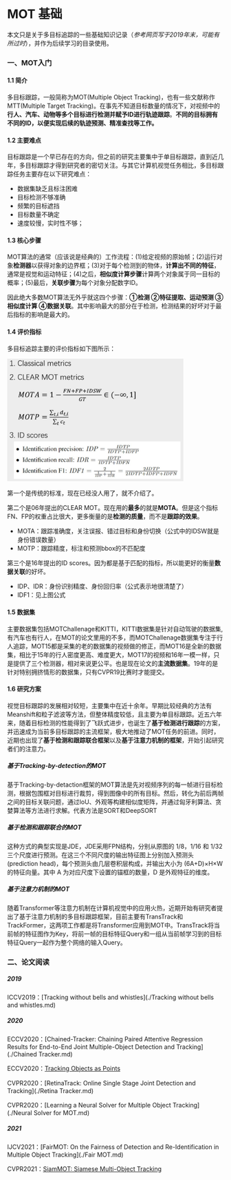 # MOT 基础

本文只是关于多目标追踪的一些基础知识记录（*参考网页写于2019年末，可能有所过时*），并作为后续学习的目录使用。

### 一、MOT入门

#### 1.1 简介

多目标跟踪，一般简称为MOT(Multiple Object Tracking)，也有一些文献称作MTT(Multiple Target Tracking)。在事先不知道目标数量的情况下，对视频中的**行人、汽车、动物等多个目标进行检测并赋予ID进行轨迹跟踪**。**不同的目标拥有不同的ID，以便实现后续的轨迹预测、精准查找等工作。**

#### 1.2 主要难点

目标跟踪是一个早已存在的方向，但之前的研究主要集中于单目标跟踪，直到近几年，多目标跟踪才得到研究者的密切关注。与其它计算机视觉任务相比，多目标跟踪任务主要存在以下研究难点：

* 数据集缺乏且标注困难
* 目标检测不够准确
* 频繁的目标遮挡
* 目标数量不确定
* 速度较慢，实时性不够；

#### 1.3 核心步骤

MOT算法的通常（应该说是经典的）工作流程：(1)给定视频的原始帧；(2)运行对象**检测器**以获得对象的边界框；(3)对于每个检测到的物体，**计算出不同的特征**，通常是视觉和运动特征；(4)之后，**相似度计算步骤**计算两个对象属于同一目标的概率；(5)最后，**关联步骤**为每个对象分配数字ID。

因此绝大多数MOT算法无外乎就这四个步骤：**①检测 ②特征提取、运动预测 ③相似度计算 ④数据关联**。其中影响最大的部分在于检测，检测结果的好坏对于最后指标的影响是最大的。

#### 1.4 评价指标

多目标追踪主要的评价指标如下图所示：

<img src="..\img\多目标追踪评估指标.jpg" style="zoom:40%;" />

第一个是传统的标准，现在已经没人用了，就不介绍了。

第二个是06年提出的CLEAR MOT。现在用的**最多**的就是**MOTA**。但是这个指标FN、FP的权重占比很大，更多衡量的是**检测的质量**，而不是**跟踪的效果**。

* MOTA：跟踪准确度，关注误报、错过目标和身份切换（公式中的IDSW就是身份错误数量）
* MOTP：跟踪精度，标注和预测bbox的不匹配度

第三个是16年提出的ID scores。因为都是基于匹配的指标，所以能更好的衡量**数据关联**的好坏。

* IDP、IDR：身份识别精度、身份回归率（公式表示地很清楚了）
* IDF1：见上图公式

#### 1.5 数据集

主要数据集包括MOTChallenage和KITTI，KITTI数据集是针对自动驾驶的数据集,有汽车也有行人，在MOT的论文里用的不多，而MOTChallenage数据集专注于行人追踪，MOT15都是采集的老的数据集的视频做的修正，而MOT16是全新的数据集，相比于15年的行人密度更高、难度更大，MOT17的视频和16年一模一样，只是提供了三个检测器，相对来说更公平。也是现在论文的**主流数据集**。19年的是针对特别拥挤情形的数据集，只有CVPR19比赛时才能提交。

#### 1.6 研究方案

视觉目标跟踪的发展相对较短，主要集中在近十余年。早期比较经典的方法有Meanshift和粒子滤波等方法，但整体精度较低，且主要为单目标跟踪。近五六年来，随着目标检测的性能得到了飞跃式进步，也诞生了**基于检测进行跟踪**的方案，并迅速成为当前多目标跟踪的主流框架，极大地推动了MOT任务的前进。同时，近期也出现了**基于检测和跟踪联合框架**以及**基于注意力机制的框架**，开始引起研究者们的注意力。

##### 基于Tracking-by-detection的MOT

基于Tracking-by-detaction框架的MOT算法是先对视频序列的每一帧进行目标检测，根据包围框对目标进行裁剪，得到图像中的所有目标。然后，转化为前后两帧之间的目标关联问题，通过IoU、外观等构建相似度矩阵，并通过匈牙利算法、贪婪算法等方法进行求解。代表方法是SORT和DeepSORT

##### 基于检测和跟踪联合的MOT

这种方式的典型实现是JDE，JDE采用FPN结构，分别从原图的 1/8，1/16 和 1/32 三个尺度进行预测。在这三个不同尺度的输出特征图上分别加入预测头(prediction head)，每个预测头由几层卷积层构成，并输出大小为 (6A+D)×H×W 的特征向量。其中 A 为对应尺度下设置的锚框的数量，D 是外观特征的维度。

##### 基于注意力机制的MOT

随着Transformer等注意力机制在计算机视觉中的应用火热，近期开始有研究者提出了基于注意力机制的多目标跟踪框架，目前主要有TransTrack和TrackFormer，这两项工作都是将Transformer应用到MOT中。TransTrack将当前帧的特征图作为Key，将前一帧的目标特征Query和一组从当前帧学习到的目标特征Query一起作为整个网络的输入Query。

### 二、论文阅读

##### 2019

ICCV2019：[Tracking without bells and whistles](./Tracking without bells and whistles.md)

##### 2020

ECCV2020：[Chained-Tracker: Chaining Paired Attentive Regression Results for End-to-End Joint Multiple-Object Detection and Tracking](./Chained Tracker.md)

ECCV2020：[Tracking Objects as Points](./CenterTrack.md)

CVPR2020：[RetinaTrack: Online Single Stage Joint Detection and Tracking](./Retina Tracker.md)

CVPR2020：[Learning a Neural Solver for Multiple Object Tracking](./Neural Solver for MOT.md)

##### 2021

IJCV2021：[FairMOT: On the Fairness of Detection and Re-Identification in Multiple Object Tracking](./Fair MOT.md)

CVPR2021：[SiamMOT: Siamese Multi-Object Tracking](./SiamMOT.md)

